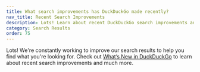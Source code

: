 ```yaml
---
title: What search improvements has DuckDuckGo made recently?
nav_title: Recent Search Improvements
description: Lots! Learn about recent DuckDuckGo search improvements and much more.
category: Search Results
order: 75
---
```


Lots! We're constantly working to improve our search results to help you find what you're looking for. Check out [What’s New in DuckDuckGo](https://duckduckgo.com/updates) to learn about recent search improvements and much more.
